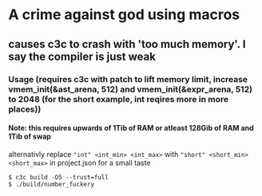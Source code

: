 # A crime against god using macros
## causes c3c to crash with 'too much memory'. I say the compiler is just weak


### Usage (requires c3c with patch to lift memory limit, increase vmem_init(&ast_arena, 512) and vmem_init(&expr_arena, 512) to 2048 (for the short example, int reqires more in more places))
#### Note: this requires upwards of 1Tib of RAM or atleast 128Gib of RAM and 1Tib of swap
alternativly replace `"int" <int_min> <int_max>` with `"short" <short_min> <short_max>` in project.json for a small taste
```shell
$ c3c build -O5 --trust=full
$ ./build/number_fuckery
```
